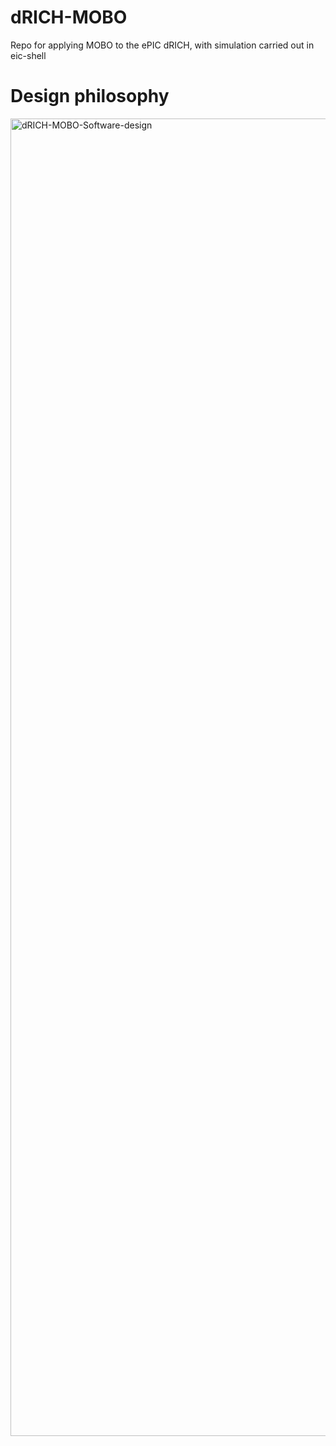 # dRICH-MOBO
Repo for applying MOBO to the ePIC dRICH, with simulation carried out in eic-shell

# Design philosophy 


<img width="2108" alt="dRICH-MOBO-Software-design" src="https://github.com/aid2e/dRICH-MOBO/assets/44040295/288edfab-2596-4850-9ba7-089c4d359ade">
